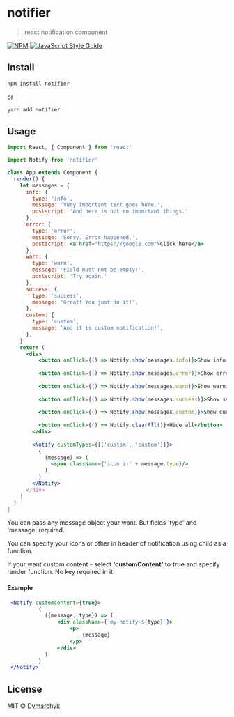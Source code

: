 # notifier

> react notification component

[![NPM](https://img.shields.io/npm/v/notifier.svg)](https://www.npmjs.com/package/notifier) [![JavaScript Style Guide](https://img.shields.io/badge/code_style-standard-brightgreen.svg)](https://standardjs.com)

## Install

```bash
npm install notifier
```
or
```bash
yarn add notifier
```
## Usage

```jsx
import React, { Component } from 'react'

import Notify from 'notifier'

class App extends Component {
  render() {
    let messages = {
      info: {
        type: 'info',
        message: 'Very important text goes here.',
        postscript: 'And here is not so important things.'
      },
      error: {
        type: 'error',
        message: 'Sorry. Error happened.',
        postscript: <a href="https://google.com">Click here</a>
      },
      warn: {
        type: 'warn',
        message: 'Field must not be empty!',
        postscript: 'Try again.'
      },
      success: {
        type: 'success',
        message: 'Great! You just do it!',
      },
      custom: {
        type: 'custom',
        message: 'And it is custom notification!',
      },
    }
    return (
      <div>
          <button onClick={() => Notify.show(messages.info)}>Show info message</button>
          
          <button onClick={() => Notify.show(messages.error)}>Show error message</button>
          
          <button onClick={() => Notify.show(messages.warn)}>Show warning message</button>
          
          <button onClick={() => Notify.show(messages.success)}>Show success message</button>
          
          <button onClick={() => Notify.show(messages.custom)}>Show custom message</button>
          
          <button onClick={() => Notify.clearAll()}>Hide all</button>
        </div>
        
        <Notify customTypes={[['custom', 'custom']]}>
          {
            (message) => (
              <span className={'icon i-' + message.type}/>
            )
          }
        </Notify>
      </div>
    )
  }
}
```
You can pass any message object your want. But fields 'type' and 'message' required.

You can specify your icons or other in header of notification using child as a function.

If your want custom content - select **'customContent'** to **true** and specify render function. No key required in it.
#### Example
```jsx 
 <Notify customContent={true}>
          {
            ({message, type}) => (
                <div className={`my-notify-${type}`}>
                    <p>
                        {message}
                    </p>
                </div>
            )
          }
 </Notify>
```
## License

MIT © [Dymarchyk](https://github.com/Dymarchyk)
